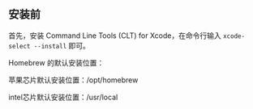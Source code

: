 ## 安装前

首先，安装 Command Line Tools (CLT) for Xcode，在命令行输入 `xcode-select --install` 即可。

Homebrew 的默认安装位置：

苹果芯片默认安装位置：/opt/homebrew

intel芯片默认安装位置：/usr/local
